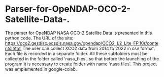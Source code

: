 # Parser-for-OpeNDAP-OCO-2-Satellite-Data-.
The parser for OpeNDAP NASA OCO-2 Satellite Data is presented in this python code. The URL of the site: https://oco2.gesdisc.eosdis.nasa.gov/opendap/OCO2_L2_Lite_FP.10r/contents.html
The user can collect XCO2 data from 2014 to 2022 in csv format. Each file is recorded in a separate folder. All these subfolders must be collected in the folder called 'nasa_files', so that before the launching of the program it is necessary to create folder with name 'nasa files'. This project was emplemented in google-colab.

